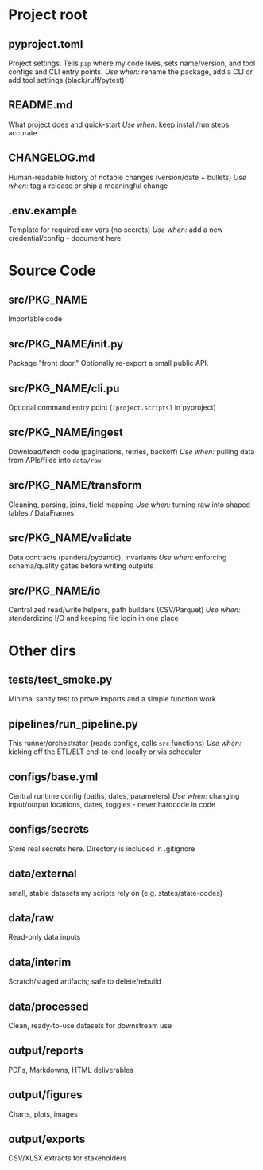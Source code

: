 # Project root
## pyproject.toml
Project settings. Tells `pip` where my code lives, sets name/version, and tool configs and CLI entry points.
*Use when:* rename the package, add a CLI or add tool settings (black/ruff/pytest)

## README.md
What project does and quick-start
*Use when:* keep install/run steps accurate

## CHANGELOG.md
Human-readable history of notable changes (version/date + bullets)
*Use when:* tag a release or ship a meaningful change

## .env.example
Template for required env vars (no secrets)
*Use when:* add a new credential/config - document here

# Source Code
## src/PKG_NAME
Importable code

## src/PKG_NAME/init.py
Package "front door." Optionally re-export a small public API.

## src/PKG_NAME/cli.pu
Optional command entry point (`[project.scripts]` in pyproject)

## src/PKG_NAME/ingest
Download/fetch code (paginations, retries, backoff)
*Use when:* pulling data from APIs/files into `data/raw`

## src/PKG_NAME/transform
Cleaning, parsing, joins, field mapping
*Use when:* turning raw into shaped tables / DataFrames

## src/PKG_NAME/validate
Data contracts (pandera/pydantic), invariants
*Use when:* enforcing schema/quality gates before writing outputs

## src/PKG_NAME/io
Centralized read/write helpers, path builders (CSV/Parquet)
*Use when:* standardizing I/O and keeping file login in one place

# Other dirs
## tests/test_smoke.py
Minimal sanity test to prove imports and a simple function work

## pipelines/run_pipeline.py
This runner/orchestrator (reads configs, calls `src` functions)
*Use when:* kicking off the ETL/ELT end-to-end locally or via scheduler

## configs/base.yml
Central runtime config (paths, dates, parameters)
*Use when:* changing input/output locations, dates, toggles - never hardcode in code

## configs/secrets
Store real secrets here. Directory is included in .gitignore

## data/external
small, stable datasets my scripts rely on (e.g. states/state-codes)

## data/raw
Read-only data inputs

## data/interim
Scratch/staged artifacts; safe to delete/rebuild

## data/processed
Clean, ready-to-use datasets for downstream use

## output/reports
PDFs, Markdowns, HTML deliverables

## output/figures
Charts, plots, images

## output/exports
CSV/XLSX extracts for stakeholders

